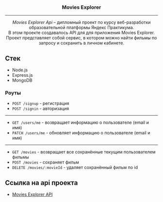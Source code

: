 <h3 align="center">Movies Explorer</h3>

---

<p align="center"> <i>Movies Explorer Api</i> – дипломный проект по курсу веб-разработки образовательной платформы Яндекс Практикума.
    <br>
    В этом проекте создавалось API для для приложения Movies Explorer. Проект представляет собой сервис, в котором можно найти фильмы по запросу и сохранить в личном кабинете.
</p>

## Стек

* Node.js
* Express.js
* MongoDB

### Роуты

* ```POST /signup``` - регистрация
* ```POST /signin``` - авторизация
***
* ```GET /users/me``` - возвращает информацию о пользователе (email и имя)
* ```PATCH /users/me``` - обновляет информацию о пользователе (email и имя)
***
* ```GET /movies``` - возвращает все сохранённые текущим  пользователем фильмы
* ```POST /movies``` - сохраняет фильм
* ```DELETE /movies/:movieId``` - удаляет сохранённый фильм по id

## Ссылка на api проекта

- [Movies Explorer API](https://api.films.nomoredomains.sbs)
